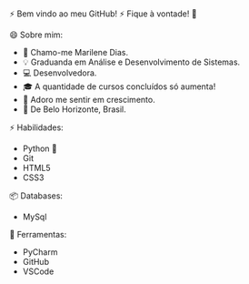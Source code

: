   ⚡ Bem vindo ao meu GitHub! ⚡
         Fique à vontade! 🌱

  😄 Sobre mim: 

- 👋 Chamo-me Marilene Dias. 
- 💡 Graduanda em Análise e Desenvolvimento de Sistemas.
- 💻 Desenvolvedora.
- 🎓 A quantidade de cursos concluídos só aumenta!
- 🌱 Adoro me sentir em crescimento.
- 📌 De Belo Horizonte, Brasil.

⚡ Habilidades:

- Python 🐍
- Git 
- HTML5 
- CSS3

📦 Databases:

- MySql 

🧰 Ferramentas:

- PyCharm 
- GitHub 
- VSCode 




